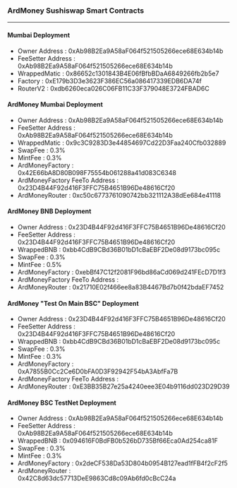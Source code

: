 ### ArdMoney Sushiswap Smart Contracts
---

#### Mumbai Deployment
  - Owner Address : 0xAb98B2Ea9A58aF064f521505266ece68E634b14b
  - FeeSetter Address : 0xAb98B2Ea9A58aF064f521505266ece68E634b14b
  - WrappedMatic : 0x86652c1301843B4E06fBfbBDaA6849266fb2b5e7
  - Factory : 0xE179b3D3e3623F386EC56a086417339EDB6DA74f
  - RouterV2 : 0xdb6260eca026C06FB11C33F379048E3724FBAD6C

#### ArdMoney Mumbai Deployment
  - Owner Address : 0xAb98B2Ea9A58aF064f521505266ece68E634b14b
  - FeeSetter Address : 0xAb98B2Ea9A58aF064f521505266ece68E634b14b
  - WrappedMatic : 0x9c3C9283D3e44854697Cd22D3Faa240Cfb032889
  - SwapFee : 0.3%
  - MintFee : 0.3%
  - ArdMoneyFactory : 0x42E66bA8D80B098F75554b061288a41d083C6348
  - ArdMoneyFactory FeeTo Address : 0x23D4B44F92d416F3FFC75B4651B96De48616Cf20
  - ArdMoneyRouter : 0xc50c6773761090742bb321112A38dEe684e41118

#### ArdMoney BNB Deployment
  - Owner Address : 0x23D4B44F92d416F3FFC75B4651B96De48616Cf20
  - FeeSetter Address : 0x23D4B44F92d416F3FFC75B4651B96De48616Cf20
  - WrappedBNB : 0xbb4CdB9CBd36B01bD1cBaEBF2De08d9173bc095c
  - SwapFee : 0.3%
  - MintFee : 0.5%
  - ArdMoneyFactory : 0xebBf47C12f2081F96bd86aCd069d241FEcD7D1f3
  - ArdMoneyFactory FeeTo Address : 
  - ArdMoneyRouter : 0x21710E02f466ee8a83B4467Bd7b0f42bdaEF7452

#### ArdMoney "Test On Main BSC" Deployment
  - Owner Address : 0x23D4B44F92d416F3FFC75B4651B96De48616Cf20
  - FeeSetter Address : 0x23D4B44F92d416F3FFC75B4651B96De48616Cf20
  - WrappedBNB : 0xbb4CdB9CBd36B01bD1cBaEBF2De08d9173bc095c
  - SwapFee : 0.3%
  - MintFee : 0.3%
  - ArdMoneyFactory : 0xA7855B0Cc2Ce6D0bFA0D3F92942F54bA3AbfFa7B
  - ArdMoneyFactory FeeTo Address : 
  - ArdMoneyRouter : 0xE3BB35B27e25a4240eee3E04b9116dd023D29D39

#### ArdMoney BSC TestNet Deployment
  - Owner Address : 0xAb98B2Ea9A58aF064f521505266ece68E634b14b
  - FeeSetter Address : 0xAb98B2Ea9A58aF064f521505266ece68E634b14b
  - WrappedBNB : 0x094616F0BdFB0b526bD735Bf66Eca0Ad254ca81F
  - SwapFee : 0.3%
  - MintFee : 0.3%
  - ArdMoneyFactory : 0x2deCF538Da53D804b0954B127ead1fFB4f2cF2f5
  - ArdMoneyRouter :  0x42C8d63dc57713DeE9863Cd8c09Ab6fd0cBcC24a
